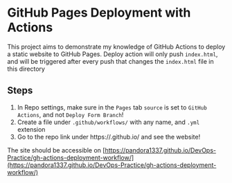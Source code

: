 # GitHub Pages Deployment with Actions

This project aims to demonstrate my knowledge of GitHub Actions to deploy a static website to GitHub Pages.
Deploy action will only push `index.html`, and will be triggered after every push that changes the `index.html` file in this directory

## Steps
1. In Repo settings, make sure in the ```Pages``` tab ```source``` is set to ```GitHub Actions```, and not ```Deploy Form Branch```!
2. Create a file under ```.github/workflows/``` with any name, and ```.yml``` extension
3. Go to the repo link under https://<yourname>.github.io/<repo name> and see the website!

The site should be accessible on [https://pandora1337.github.io/DevOps-Practice/gh-actions-deployment-workflow/](https://pandora1337.github.io/DevOps-Practice/gh-actions-deployment-workflow/)
